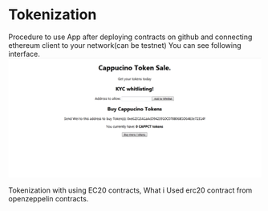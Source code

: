 # Tokenization
Procedure to use App
after deploying contracts on github and connecting ethereum client to your network(can be testnet) You can see following interface.
![](images/tokenizationInterface.PNG)

Tokenization with using EC20 contracts,
What i Used erc20 contract from openzeppelin contracts.


